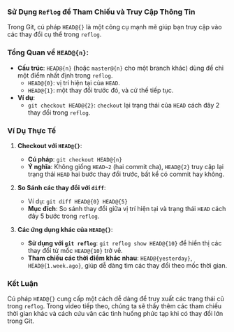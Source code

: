 ### Sử Dụng `Reflog` để Tham Chiếu và Truy Cập Thông Tin

Trong Git, cú pháp `HEAD@{}` là một công cụ mạnh mẽ giúp bạn truy cập vào các thay đổi cụ thể trong `reflog`. 

### Tổng Quan về `HEAD@{n}`:
- **Cấu trúc**: `HEAD@{n}` (hoặc `master@{n}` cho một branch khác) dùng để chỉ một điểm nhất định trong `reflog`.
  - `HEAD@{0}`: vị trí hiện tại của `HEAD`.
  - `HEAD@{1}`: một thay đổi trước đó, và cứ thế tiếp tục.
- **Ví dụ**:
  - `git checkout HEAD@{2}`: `checkout` lại trạng thái của `HEAD` cách đây 2 thay đổi trong `reflog`.

### Ví Dụ Thực Tế
1. **Checkout với `HEAD@{}`**:
   - **Cú pháp**: `git checkout HEAD@{n}`
   - **Ý nghĩa**: Không giống `HEAD~2` (hai commit cha), `HEAD@{2}` truy cập lại trạng thái `HEAD` hai bước thay đổi trước, bất kể có commit hay không.

2. **So Sánh các thay đổi với `diff`**:
   - Ví dụ: `git diff HEAD@{0} HEAD@{5}`
   - **Mục đích**: So sánh thay đổi giữa vị trí hiện tại và trạng thái `HEAD` cách đây 5 bước trong `reflog`.

3. **Các ứng dụng khác của `HEAD@{}`**:
   - **Sử dụng với `git reflog`**: `git reflog show HEAD@{10}` để hiển thị các thay đổi từ mốc `HEAD@{10}` trở về.
   - **Tham chiếu các thời điểm khác nhau**: `HEAD@{yesterday}`, `HEAD@{1.week.ago}`, giúp dễ dàng tìm các thay đổi theo mốc thời gian.

### Kết Luận
Cú pháp `HEAD@{}` cung cấp một cách dễ dàng để truy xuất các trạng thái cũ trong `reflog`. Trong video tiếp theo, chúng ta sẽ thấy thêm các tham chiếu thời gian khác và cách cứu vãn các tình huống phức tạp khi có thay đổi lớn trong Git.
